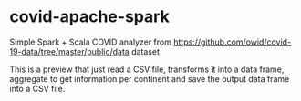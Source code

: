 # covid-apache-spark
Simple Spark + Scala COVID analyzer from https://github.com/owid/covid-19-data/tree/master/public/data dataset

This is a preview that just read a CSV file, transforms it into a data frame, aggregate to get information per continent and save the output data frame into a CSV file.
